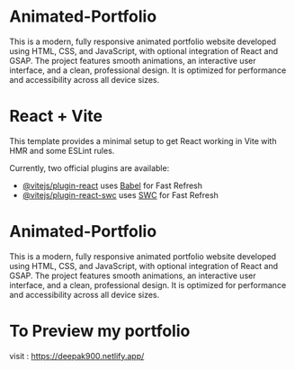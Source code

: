 
# Animated-Portfolio
This is a modern, fully responsive animated portfolio website developed using HTML, CSS, and JavaScript, with optional integration of React and GSAP. The project features smooth animations, an interactive user interface, and a clean, professional design. It is optimized for performance and accessibility across all device sizes.


# React + Vite
This template provides a minimal setup to get React working in Vite with HMR and some ESLint rules.

Currently, two official plugins are available:

- [@vitejs/plugin-react](https://github.com/vitejs/vite-plugin-react/blob/main/packages/plugin-react/README.md) uses [Babel](https://babeljs.io/) for Fast Refresh
- [@vitejs/plugin-react-swc](https://github.com/vitejs/vite-plugin-react-swc) uses [SWC](https://swc.rs/) for Fast Refresh


# Animated-Portfolio
This is a modern, fully responsive animated portfolio website developed using HTML, CSS, and JavaScript, with optional integration of React and GSAP. The project features smooth animations, an interactive user interface, and a clean, professional design. It is optimized for performance and accessibility across all device sizes.

# To Preview my portfolio 
visit : https://deepak900.netlify.app/
